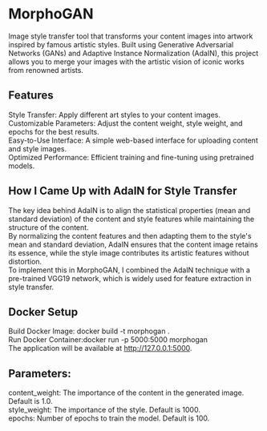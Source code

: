 # MorphoGAN
Image style transfer tool that transforms your content images into artwork inspired by famous artistic styles. Built using Generative Adversarial Networks (GANs) and Adaptive Instance Normalization (AdaIN), this project allows you to merge your images with the artistic vision of iconic works from renowned artists.

## Features
Style Transfer: Apply different art styles to your content images.<br>
Customizable Parameters: Adjust the content weight, style weight, and epochs for the best results.<br>
Easy-to-Use Interface: A simple web-based interface for uploading content and style images.<br>
Optimized Performance: Efficient training and fine-tuning using pretrained models.

## How I Came Up with AdaIN for Style Transfer
The key idea behind AdaIN is to align the statistical properties (mean and standard deviation) of the content and style features while maintaining the structure of the content.<br> By normalizing the content features and then adapting them to the style's mean and standard deviation, AdaIN ensures that the content image retains its essence, while the style image contributes its artistic features without distortion.<br>
To implement this in MorphoGAN, I combined the AdaIN technique with a pre-trained VGG19 network, which is widely used for feature extraction in style transfer. 

## Docker Setup
Build Docker Image: docker build -t morphogan .<br>
Run Docker Container:docker run -p 5000:5000 morphogan<br>
The application will be available at http://127.0.0.1:5000.

## Parameters:
content_weight: The importance of the content in the generated image. Default is 1.0.<br>
style_weight: The importance of the style. Default is 1000.<br>
epochs: Number of epochs to train the model. Default is 100.
